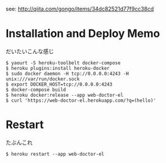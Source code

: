 see: http://qiita.com/gongo/items/34dc82521d77f9cc38cd

# Installation and Deploy Memo

だいたいこんな感じ

```
$ yaourt -S heroku-toolbelt docker-compose
$ heroku plugins:install heroku-docker
$ sudo docker daemon -H tcp://0.0.0.0:4243 -H unix:///var/run/docker.sock
$ export DOCKER_HOST=tcp://0.0.0.0:4243
$ docker-compose build
$ heroku docker:release --app web-doctor-el
$ curl 'https://web-doctor-el.herokuapp.com/?q=(hello)'
```


# Restart

たぶんこれ

```
$ heroku restart --app web-doctor-el
```
